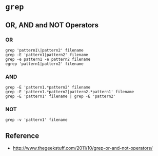 # `grep`

## OR, AND and NOT Operators

### OR

```
grep 'pattern1\|pattern2' filename
grep -E 'pattern1|pattern2' filename
grep -e pattern1 -e pattern2 filename
egrep 'pattern1|pattern2' filename
```

### AND

```
grep -E 'pattern1.*pattern2' filename
grep -E 'pattern1.*pattern2|pattern2.*pattern1' filename
grep -E 'pattern1' filename | grep -E 'pattern2'
```

### NOT

```
grep -v 'pattern1' filename
```

## Reference

- http://www.thegeekstuff.com/2011/10/grep-or-and-not-operators/
